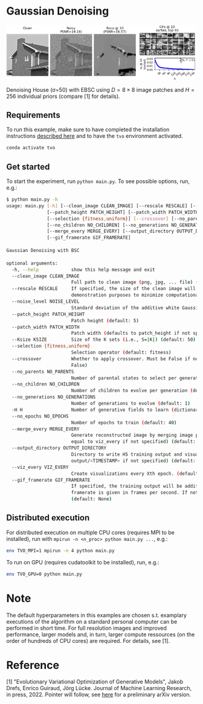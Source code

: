 # Gaussian Denoising

![](training.gif)

Denoising House (σ=50) with EBSC using $`D=8\times8`$ image patches and $`H=256`$ individual priors (compare [1] for details).


## Requirements
To run this example, make sure to have completed the installation instructions [described here](/../../README.md) and to have the `tvo` environment activated.

```bash
conda activate tvo
```


## Get started
To start the experiment, run `python main.py`. To see possible options, run, e.g.:

```bash
$ python main.py -h           
usage: main.py [-h] [--clean_image CLEAN_IMAGE] [--rescale RESCALE] [--noise_level NOISE_LEVEL]
               [--patch_height PATCH_HEIGHT] [--patch_width PATCH_WIDTH] [--Ksize KSIZE]
               [--selection {fitness,uniform}] [--crossover] [--no_parents NO_PARENTS]
               [--no_children NO_CHILDREN] [--no_generations NO_GENERATIONS] [-H H] [--no_epochs NO_EPOCHS]
               [--merge_every MERGE_EVERY] [--output_directory OUTPUT_DIRECTORY] [--viz_every VIZ_EVERY]
               [--gif_framerate GIF_FRAMERATE]

Gaussian Denoising with BSC

optional arguments:
  -h, --help            show this help message and exit
  --clean_image CLEAN_IMAGE
                        Full path to clean image (png, jpg, ... file) (default: ./img/house.png)
  --rescale RESCALE     If specified, the size of the clean image will be rescaled by this factor (only for
                        demonstration purposes to minimize computational effort) (default: 0.5)
  --noise_level NOISE_LEVEL
                        Standard deviation of the additive white Gaussian noise (default: 25)
  --patch_height PATCH_HEIGHT
                        Patch height (default: 5)
  --patch_width PATCH_WIDTH
                        Patch width (defaults to patch_height if not specified) (default: None)
  --Ksize KSIZE         Size of the K sets (i.e., S=|K|) (default: 50)
  --selection {fitness,uniform}
                        Selection operator (default: fitness)
  --crossover           Whether to apply crossover. Must be False if no_children is specified (default:
                        False)
  --no_parents NO_PARENTS
                        Number of parental states to select per generation (default: 20)
  --no_children NO_CHILDREN
                        Number of children to evolve per generation (default: 2)
  --no_generations NO_GENERATIONS
                        Number of generations to evolve (default: 1)
  -H H                  Number of generative fields to learn (dictionary size) (default: 32)
  --no_epochs NO_EPOCHS
                        Number of epochs to train (default: 40)
  --merge_every MERGE_EVERY
                        Generate reconstructed image by merging image patches every Xth epoch (will be set
                        equal to viz_every if not specified) (default: None)
  --output_directory OUTPUT_DIRECTORY
                        Directory to write H5 training output and visualizations to (will be
                        output/<TIMESTAMP> if not specified) (default: None)
  --viz_every VIZ_EVERY
                        Create visualizations every Xth epoch. (default: 1)
  --gif_framerate GIF_FRAMERATE
                        If specified, the training output will be additionally saved as animated gif. The
                        framerate is given in frames per second. If not specified, no gif will be produced.
                        (default: None)
```


## Distributed execution

For distributed execution on multiple CPU cores (requires MPI to be installed), run with `mpirun -n <n_proc> python main.py ...`, e.g.:

```bash
env TVO_MPI=1 mpirun -n 4 python main.py
```

To run on GPU (requires cudatoolkit to be installed), run, e.g.:

```bash
env TVO_GPU=0 python main.py
```


# Note
The default hyperparameters in this examples are chosen s.t. examplary executions of the algorithm on a standard personal computer can be performed in short time. For full resolution images and improved performance, larger models and, in turn, larger compute ressources (on the order of hundreds of CPU cores) are required. For details, see [1]. 


# Reference
[1] "Evolutionary Variational Optimization of Generative Models", Jakob Drefs, Enrico Guiraud, Jörg Lücke. Journal of Machine Learning Research, in press, 2022. Pointer will follow, see [here](https://arxiv.org/abs/2012.12294) for a preliminary arXiv version.